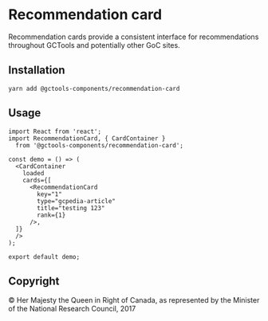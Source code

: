 
# Recommendation card

Recommendation cards provide a consistent interface for recommendations
throughout GCTools and potentially other GoC sites.

## Installation

```
yarn add @gctools-components/recommendation-card
```

## Usage

```
import React from 'react';
import RecommendationCard, { CardContainer }
  from '@gctools-components/recommendation-card';

const demo = () => (
  <CardContainer
    loaded
    cards={[
      <RecommendationCard
        key="1"
        type="gcpedia-article"
        title="testing 123"
        rank={1}
      />,
  ]}
  />
);

export default demo;
```

## Copyright
© Her Majesty the Queen in Right of Canada, as represented by the Minister of
the National Research Council, 2017
